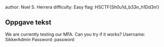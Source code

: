 author: Noel S. Herrera
difficulty: Easy
flag: HSCTF{Sh0u1d_b33n_h1Dd3n!}

## Oppgave tekst
We are currently testing our MFA. Can you try if it works?
Username: SikkerAdmin
Password: password
